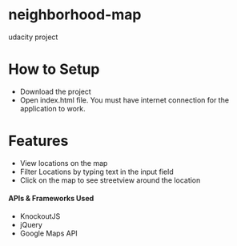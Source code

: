 # neighborhood-map
udacity project
# How to Setup
- Download the project
- Open index.html file. You must have internet connection for the application to work.

# Features
- View locations on the map
- Filter Locations by typing text in the input field 
- Click on the map to see streetview around the location

#### APIs & Frameworks Used
* KnockoutJS
* jQuery
* Google Maps API